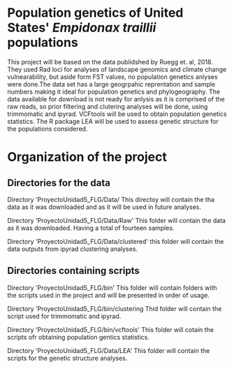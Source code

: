 # Population genetics of United States' *Empidonax traillii* populations

This project will be based on the data publidshed by Ruegg et. al, 2018.
They used Rad loci for analyses of landscape genomics and climate change vulnearability, but aside form FST values, no population genetics anlyses were done.The data set has a large geogrpahic reprentation and sample numbers making it ideal for population genetics and phylogeography. 
The data available for download is not ready for anlysis as it is comprised of the raw reads, so prior filtering and clutering analyses will be done, using trimmomatic and ipyrad.
VCFtools will be used to obtain population genetics statistics.
The R package LEA will be used to assess genetic structure for the populations considered.

# Organization of the project

## Directories for the data

Directory 'ProyectoUnidad5_FLG/Data/ This directoy will contain the tha data as it was downloaded and as it will be used in future analyses.

Directory 'ProyectoUnidad5_FLG/Data/Raw' This folder will contain the data as it was downloaded. Having a total of fourteen samples.

Directory 'ProyectoUnidad5_FLG/Data/clustered' this folder will contain the data outputs from ipyrad clustering analyses.

## Directories containing scripts

Directory 'ProyectoUnidad5_FLG/bin' This folder will contain folders with the scripts used in the project and will be presented in order of usage.

Directory 'ProyectoUnidad5_FLG/bin/clustering Thid folder will contain the script used for trimmomatic and ipyrad.

Directory 'ProyectoUnidad5_FLG/bin/vcftools' This folder will cotain the scripts ofr obtaining population gentics statistics.

Directory 'ProyectoUnidad5_FLG/Data/LEA' This folder will contain the scripts for the genetic structure analyses.




 
